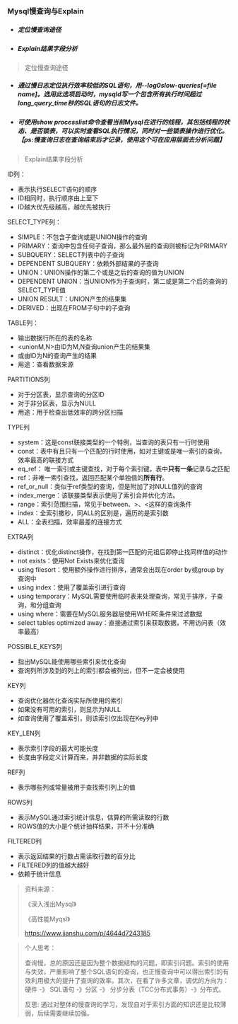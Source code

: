 ### Mysql慢查询与Explain

* ##### 定位慢查询途径

* ##### Explain结果字段分析



> 定位慢查询途径

* ##### 通过慢日志定位执行效率较低的SQL语句，用--log0slow-queries[=file name]。选用此选项启动时，mysqld写一个包含所有执行时间超过long_query_time秒的SQL语句的日志文件。

* ##### 可使用show processlist命令查看当前Mysql在进行的线程，其包括线程的状态、是否锁表，可以实时查看SQL执行情况，同时对一些锁表操作进行优化。【ps:慢查询日志在查询结束后才记录，使用这个可在应用层面去分析问题】

> Explain结果字段分析

ID列：

- 表示执行SELECT语句的顺序
- ID相同时，执行顺序由上至下
- ID越大优先级越高，越优先被执行

SELECT_TYPE列：

- SIMPLE：不包含子查询或是UNION操作的查询
- PRIMARY：查询中包含任何子查询，那么最外层的查询则被标记为PRIMARY
- SUBQUERY：SELECT列表中的子查询
- DEPENDENT SUBQUERY：依赖外部结果的子查询
- UNION：UNION操作的第二个或是之后的查询的值为UNION
- DEPENDENT UNION：当UNION作为子查询时，第二或是第二个后的查询的SELECT_TYPE值
- UNION RESULT：UNION产生的结果集
- DERIVED：出现在FROM子句中的子查询

TABLE列：

- 输出数据行所在的表的名称
- <unionM,N>由ID为M,N查询union产生的结果集
- <derivedN>或<subqueryN>由ID为N的查询产生的结果
- 用途：查看数据来源

PARTITIONS列

- 对于分区表，显示查询的分区ID
- 对于非分区表，显示为NULL
- 用途：用于检查出低效率的跨分区扫描

TYPE列

- system：这是const联接类型的一个特例，当查询的表只有一行时使用
- const：表中有且只有一个匹配的行时使用，如对主键或是唯一索引的查询，效率最高的联接方式
- eq_ref： 唯一索引或主键查找，对于每个索引键，表中**只有一条**记录与之匹配
- ref：非唯一索引查找，返回匹配某个单独值的**所有行**。
- ref_or_null：类似于ref类型的查询，但是附加了对NULL值列的查询
- index_merge：该联接类型表示使用了索引合并优化方法。
- range：索引范围扫描，常见于between、>、<这样的查询条件
- index：全索引撒秒，同ALL的区别是，遍历的是索引数
- ALL：全表扫描，效率最差的连接方式

EXTRA列

- distinct：优化distinct操作，在找到第一匹配的元祖后即停止找同样值的动作
- not exists：使用Not Exists来优化查询
- using filesort：使用额外操作进行排序，通常会出现在order by或group by查询中
- using index：使用了覆盖索引进行查询
- using temporary：MySQL需要使用临时表来处理查询，常见于排序，子查询，和分组查询
- using where：需要在MySQL服务器层使用WHERE条件来过滤数据
- select tables optimized away：直接通过索引来获取数据，不用访问表（效率最高）

POSSIBLE_KEYS列

- 指出MySQL能使用哪些索引来优化查询
- 查询列所涉及到的列上的索引都会被列出，但不一定会被使用

KEY列

- 查询优化器优化查询实际所使用的索引
- 如果没有可用的索引，则显示为NULL
- 如查询使用了覆盖索引，则该索引仅出现在Key列中

KEY_LEN列

- 表示索引字段的最大可能长度
- 长度由字段定义计算而来，并非数据的实际长度

REF列

- 表示哪些列或常量被用于查找索引列上的值

ROWS列

- 表示MySQL通过索引统计信息，估算的所需读取的行数
- ROWS值的大小是个统计抽样结果，并不十分准确

FILTERED列

- 表示返回结果的行数占需读取行数的百分比
- FILTERED列的值越大越好
- 依赖于统计信息

> 资料来源：
>
> 《深入浅出Mysql》
>
> 《高性能Myqsl》
>
> https://www.jianshu.com/p/4644d7243185

> 个人思考：
>
> 查询慢，总的原因还是因为整个数据结构的问题，即索引问题。索引的使用与失效，严重影响了整个SQL语句的查询，也正慢查询中可以得出索引的有效利用极大的提升了查询的效率。其次，在看了许多文章，调优的方向为：硬件 -》 SQL语句 -》分区 -》 分步分表（TCC分布式事务）-》分布式。
>
> 反思: 通过对整体的慢查询的学习，发现自对于索引方面的知识还是比较薄弱，后续需要继续加强。